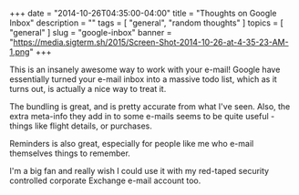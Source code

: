 +++
date        = "2014-10-26T04:35:00-04:00"
title       = "Thoughts on Google Inbox"
description = ""
tags        = [ "general", "random thoughts" ]
topics      = [ "general" ]
slug        = "google-inbox"
banner      = "https://media.sigterm.sh/2015/Screen-Shot-2014-10-26-at-4-35-23-AM-1.png"
+++

This is an insanely awesome way to work with your e-mail!  Google have essentially turned your e-mail inbox into a massive todo list, which as it turns out, is actually a nice way to treat it.

<!--more-->

The bundling is great, and is pretty accurate from what I've seen.  Also, the extra meta-info they add in to some e-mails seems to be quite useful - things like flight details, or purchases.

Reminders is also great, especially for people like me who e-mail themselves things to remember.

I'm a big fan and really wish I could use it with my red-taped security controlled corporate Exchange e-mail account too.
